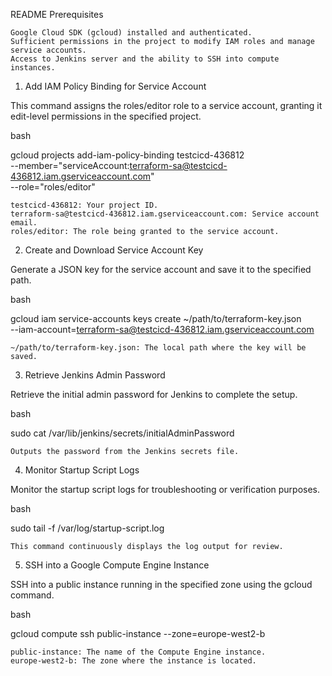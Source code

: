 README
Prerequisites

    Google Cloud SDK (gcloud) installed and authenticated.
    Sufficient permissions in the project to modify IAM roles and manage service accounts.
    Access to Jenkins server and the ability to SSH into compute instances.

1. Add IAM Policy Binding for Service Account

This command assigns the roles/editor role to a service account, granting it edit-level permissions in the specified project.

bash

gcloud projects add-iam-policy-binding testcicd-436812 \
    --member="serviceAccount:terraform-sa@testcicd-436812.iam.gserviceaccount.com" \
    --role="roles/editor"

    testcicd-436812: Your project ID.
    terraform-sa@testcicd-436812.iam.gserviceaccount.com: Service account email.
    roles/editor: The role being granted to the service account.

2. Create and Download Service Account Key

Generate a JSON key for the service account and save it to the specified path.

bash

gcloud iam service-accounts keys create ~/path/to/terraform-key.json \
    --iam-account=terraform-sa@testcicd-436812.iam.gserviceaccount.com

    ~/path/to/terraform-key.json: The local path where the key will be saved.

3. Retrieve Jenkins Admin Password

Retrieve the initial admin password for Jenkins to complete the setup.

bash

sudo cat /var/lib/jenkins/secrets/initialAdminPassword

    Outputs the password from the Jenkins secrets file.

4. Monitor Startup Script Logs

Monitor the startup script logs for troubleshooting or verification purposes.

bash

sudo tail -f /var/log/startup-script.log

    This command continuously displays the log output for review.

5. SSH into a Google Compute Engine Instance

SSH into a public instance running in the specified zone using the gcloud command.

bash

gcloud compute ssh public-instance --zone=europe-west2-b

    public-instance: The name of the Compute Engine instance.
    europe-west2-b: The zone where the instance is located.

